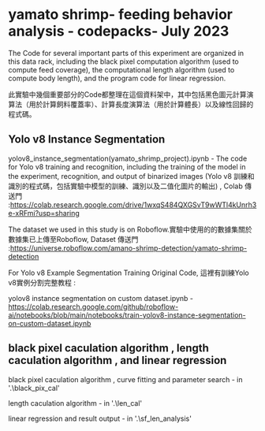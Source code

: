 # yamato shrimp- feeding behavior analysis - codepacks- July 2023

The Code for several important parts of this experiment are organized in this data rack, including the black pixel computation algorithm (used to compute feed coverage), the computational length algorithm (used to compute body length), and the program code for linear regression.

此實驗中幾個重要部分的Code都整理在這個資料架中，其中包括黑色圖元計算演算法（用於計算飼料覆蓋率）、計算長度演算法（用於計算體長）以及線性回歸的程式碼。

## Yolo v8 Instance Segmentation

yolov8_instance_segmentation(yamato_shrimp_project).ipynb - The code for Yolo v8 training and recognition, including the training of the model in the experiment, recognition, and output of binarized images (Yolo v8 訓練和識別的程式碼，包括實驗中模型的訓練、識別以及二值化圖片的輸出) , Colab 傳送門 :<https://colab.research.google.com/drive/1wxqS484QXGSvT9wWTl4kUnrh3e-xRFmi?usp=sharing>

The dataset we used in this study is on Roboflow.實驗中使用的的數據集關於數據集已上傳至Roboflow, Dataset 傳送門 :<https://universe.roboflow.com/amano-shrimp-detection/yamato-shrimp-detection>

For Yolo v8 Example Segmentation Training Original Code, 這裡有訓練Yolo v8實例分割完整教程 :

yolov8 instance segmentation on custom dataset.ipynb - <https://colab.research.google.com/github/roboflow-ai/notebooks/blob/main/notebooks/train-yolov8-instance-segmentation-on-custom-dataset.ipynb>

## black pixel caculation algorithm , length caculation algorithm , and linear regression

black pixel caculation algorithm , curve fitting and parameter search - in '.\black_pix_cal'

length caculation algorithm - in '.\len_cal'

linear regression and result output - in '.\sf_len_analysis'
